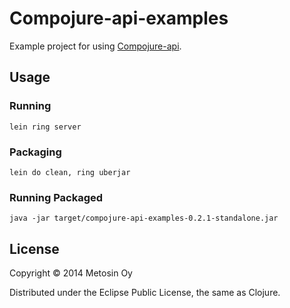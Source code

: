 # Compojure-api-examples

Example project for using [Compojure-api](https://github.com/metosin/compojure-api).

## Usage

### Running

```lein ring server```

### Packaging

```lein do clean, ring uberjar```

### Running Packaged
```java -jar target/compojure-api-examples-0.2.1-standalone.jar```

## License

Copyright © 2014 Metosin Oy

Distributed under the Eclipse Public License, the same as Clojure.

